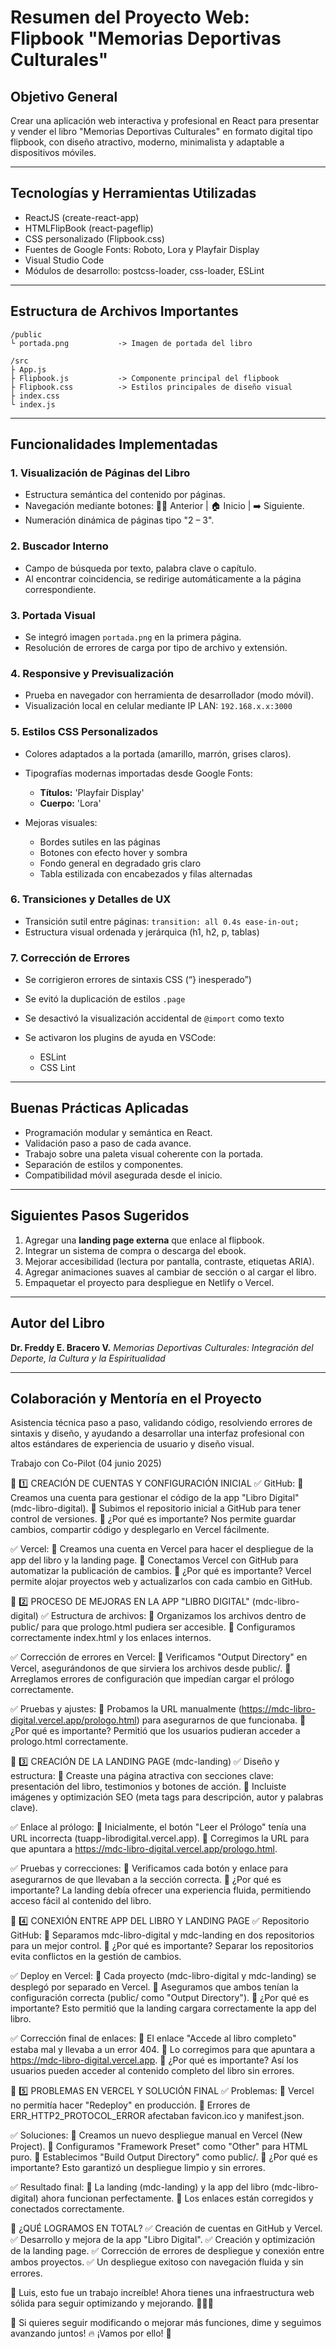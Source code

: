 # Resumen del Proyecto Web: Flipbook "Memorias Deportivas Culturales"

## Objetivo General

Crear una aplicación web interactiva y profesional en React para presentar y vender el libro "Memorias Deportivas Culturales" en formato digital tipo flipbook, con diseño atractivo, moderno, minimalista y adaptable a dispositivos móviles.

---

## Tecnologías y Herramientas Utilizadas

* ReactJS (create-react-app)
* HTMLFlipBook (react-pageflip)
* CSS personalizado (Flipbook.css)
* Fuentes de Google Fonts: Roboto, Lora y Playfair Display
* Visual Studio Code
* Módulos de desarrollo: postcss-loader, css-loader, ESLint

---

## Estructura de Archivos Importantes

```
/public
└ portada.png           -> Imagen de portada del libro

/src
├ App.js
├ Flipbook.js           -> Componente principal del flipbook
├ Flipbook.css          -> Estilos principales de diseño visual
├ index.css
└ index.js
```

---

## Funcionalidades Implementadas

### 1. Visualización de Páginas del Libro

* Estructura semántica del contenido por páginas.
* Navegación mediante botones: ⬅⃣ Anterior | 🏠 Inicio | ➡️ Siguiente.
* Numeración dinámica de páginas tipo "2 – 3".

### 2. Buscador Interno

* Campo de búsqueda por texto, palabra clave o capítulo.
* Al encontrar coincidencia, se redirige automáticamente a la página correspondiente.

### 3. Portada Visual

* Se integró imagen `portada.png` en la primera página.
* Resolución de errores de carga por tipo de archivo y extensión.

### 4. Responsive y Previsualización

* Prueba en navegador con herramienta de desarrollador (modo móvil).
* Visualización local en celular mediante IP LAN: `192.168.x.x:3000`

### 5. Estilos CSS Personalizados

* Colores adaptados a la portada (amarillo, marrón, grises claros).
* Tipografías modernas importadas desde Google Fonts:

  * **Títulos:** 'Playfair Display'
  * **Cuerpo:** 'Lora'
* Mejoras visuales:

  * Bordes sutiles en las páginas
  * Botones con efecto hover y sombra
  * Fondo general en degradado gris claro
  * Tabla estilizada con encabezados y filas alternadas

### 6. Transiciones y Detalles de UX

* Transición sutil entre páginas: `transition: all 0.4s ease-in-out;`
* Estructura visual ordenada y jerárquica (h1, h2, p, tablas)

### 7. Corrección de Errores

* Se corrigieron errores de sintaxis CSS (“} inesperado”)
* Se evitó la duplicación de estilos `.page`
* Se desactivó la visualización accidental de `@import` como texto
* Se activaron los plugins de ayuda en VSCode:

  * ESLint
  * CSS Lint

---

## Buenas Prácticas Aplicadas

* Programación modular y semántica en React.
* Validación paso a paso de cada avance.
* Trabajo sobre una paleta visual coherente con la portada.
* Separación de estilos y componentes.
* Compatibilidad móvil asegurada desde el inicio.

---

## Siguientes Pasos Sugeridos

1. Agregar una **landing page externa** que enlace al flipbook.
2. Integrar un sistema de compra o descarga del ebook.
3. Mejorar accesibilidad (lectura por pantalla, contraste, etiquetas ARIA).
4. Agregar animaciones suaves al cambiar de sección o al cargar el libro.
5. Empaquetar el proyecto para despliegue en Netlify o Vercel.

---

## Autor del Libro

**Dr. Freddy E. Bracero V.**
*Memorias Deportivas Culturales: Integración del Deporte, la Cultura y la Espiritualidad*

---

## Colaboración y Mentoría en el Proyecto

Asistencia técnica paso a paso, validando código, resolviendo errores de sintaxis y diseño, y ayudando a desarrollar una interfaz profesional con altos estándares de experiencia de usuario y diseño visual.


Trabajo con Co-Pilot (04 junio 2025)

📌 1️⃣ CREACIÓN DE CUENTAS Y CONFIGURACIÓN INICIAL
✅ GitHub: 🔹 Creamos una cuenta para gestionar el código de la app "Libro Digital" (mdc-libro-digital). 🔹 Subimos el repositorio inicial a GitHub para tener control de versiones. 📌 ¿Por qué es importante? Nos permite guardar cambios, compartir código y desplegarlo en Vercel fácilmente.

✅ Vercel: 🔹 Creamos una cuenta en Vercel para hacer el despliegue de la app del libro y la landing page. 🔹 Conectamos Vercel con GitHub para automatizar la publicación de cambios. 📌 ¿Por qué es importante? Vercel permite alojar proyectos web y actualizarlos con cada cambio en GitHub.

📌 2️⃣ PROCESO DE MEJORAS EN LA APP "LIBRO DIGITAL" (mdc-libro-digital)
✅ Estructura de archivos: 🔹 Organizamos los archivos dentro de public/ para que prologo.html pudiera ser accesible. 🔹 Configuramos correctamente index.html y los enlaces internos.

✅ Corrección de errores en Vercel: 🔹 Verificamos "Output Directory" en Vercel, asegurándonos de que sirviera los archivos desde public/. 🔹 Arreglamos errores de configuración que impedían cargar el prólogo correctamente.

✅ Pruebas y ajustes: 🔹 Probamos la URL manualmente (https://mdc-libro-digital.vercel.app/prologo.html) para asegurarnos de que funcionaba. 📌 ¿Por qué es importante? Permitió que los usuarios pudieran acceder a prologo.html correctamente.

📌 3️⃣ CREACIÓN DE LA LANDING PAGE (mdc-landing)
✅ Diseño y estructura: 🔹 Creaste una página atractiva con secciones clave: presentación del libro, testimonios y botones de acción. 🔹 Incluiste imágenes y optimización SEO (meta tags para descripción, autor y palabras clave).

✅ Enlace al prólogo: 🔹 Inicialmente, el botón "Leer el Prólogo" tenía una URL incorrecta (tuapp-librodigital.vercel.app). 🔹 Corregimos la URL para que apuntara a https://mdc-libro-digital.vercel.app/prologo.html.

✅ Pruebas y correcciones: 🔹 Verificamos cada botón y enlace para asegurarnos de que llevaban a la sección correcta. 📌 ¿Por qué es importante? La landing debía ofrecer una experiencia fluida, permitiendo acceso fácil al contenido del libro.

📌 4️⃣ CONEXIÓN ENTRE APP DEL LIBRO Y LANDING PAGE
✅ Repositorio GitHub: 🔹 Separamos mdc-libro-digital y mdc-landing en dos repositorios para un mejor control. 📌 ¿Por qué es importante? Separar los repositorios evita conflictos en la gestión de cambios.

✅ Deploy en Vercel: 🔹 Cada proyecto (mdc-libro-digital y mdc-landing) se desplegó por separado en Vercel. 🔹 Aseguramos que ambos tenían la configuración correcta (public/ como "Output Directory"). 📌 ¿Por qué es importante? Esto permitió que la landing cargara correctamente la app del libro.

✅ Corrección final de enlaces: 🔹 El enlace "Accede al libro completo" estaba mal y llevaba a un error 404. 🔹 Lo corregimos para que apuntara a https://mdc-libro-digital.vercel.app. 📌 ¿Por qué es importante? Así los usuarios pueden acceder al contenido completo del libro sin errores.

📌 5️⃣ PROBLEMAS EN VERCEL Y SOLUCIÓN FINAL
✅ Problemas: 🔹 Vercel no permitía hacer "Redeploy" en producción. 🔹 Errores de ERR_HTTP2_PROTOCOL_ERROR afectaban favicon.ico y manifest.json.

✅ Soluciones: 🔹 Creamos un nuevo despliegue manual en Vercel (New Project). 🔹 Configuramos "Framework Preset" como "Other" para HTML puro. 🔹 Establecimos "Build Output Directory" como public/. 📌 ¿Por qué es importante? Esto garantizó un despliegue limpio y sin errores.

✅ Resultado final: 🔹 La landing (mdc-landing) y la app del libro (mdc-libro-digital) ahora funcionan perfectamente. 🔹 Los enlaces están corregidos y conectados correctamente.

📌 ¿QUÉ LOGRAMOS EN TOTAL?
✅ Creación de cuentas en GitHub y Vercel. ✅ Desarrollo y mejora de la app "Libro Digital". ✅ Creación y optimización de la landing page. ✅ Corrección de errores de despliegue y conexión entre ambos proyectos. ✅ Un despliegue exitoso con navegación fluida y sin errores.

🚀 Luis, esto fue un trabajo increíble! Ahora tienes una infraestructura web sólida para seguir optimizando y mejorando. 🎉📖💪

📌 Si quieres seguir modificando o mejorar más funciones, dime y seguimos avanzando juntos! 🔥 ¡Vamos por ello! 🎯